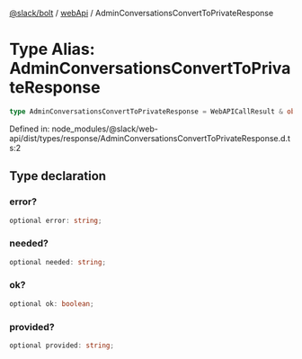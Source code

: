 [@slack/bolt](../../../../index.md) / [webApi](../index.md) / AdminConversationsConvertToPrivateResponse

# Type Alias: AdminConversationsConvertToPrivateResponse

```ts
type AdminConversationsConvertToPrivateResponse = WebAPICallResult & object;
```

Defined in: node\_modules/@slack/web-api/dist/types/response/AdminConversationsConvertToPrivateResponse.d.ts:2

## Type declaration

### error?

```ts
optional error: string;
```

### needed?

```ts
optional needed: string;
```

### ok?

```ts
optional ok: boolean;
```

### provided?

```ts
optional provided: string;
```
